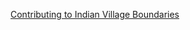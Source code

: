 [Contributing to Indian Village Boundaries](http://projects.datameet.org/indian_village_boundaries/contributing/)


